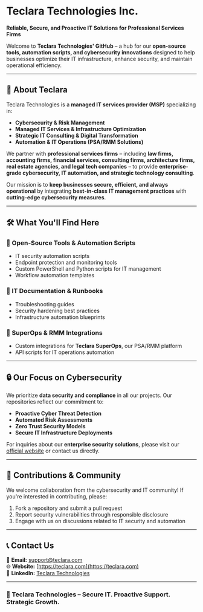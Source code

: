 # Teclara Technologies Inc.

**Reliable, Secure, and Proactive IT Solutions for Professional Services Firms**  

Welcome to **Teclara Technologies' GitHub** – a hub for our **open-source tools, automation scripts, and cybersecurity innovations** designed to help businesses optimize their IT infrastructure, enhance security, and maintain operational efficiency.  

---

## 🚀 About Teclara  

Teclara Technologies is a **managed IT services provider (MSP)** specializing in:  
- **Cybersecurity & Risk Management**  
- **Managed IT Services & Infrastructure Optimization**  
- **Strategic IT Consulting & Digital Transformation**  
- **Automation & IT Operations (PSA/RMM Solutions)**  

We partner with **professional services firms** – including **law firms, accounting firms, financial services, consulting firms, architecture firms, real estate agencies, and legal tech companies** – to provide **enterprise-grade cybersecurity, IT automation, and strategic technology consulting**.  

Our mission is to **keep businesses secure, efficient, and always operational** by integrating **best-in-class IT management practices** with **cutting-edge cybersecurity measures**.

---

## 🛠 What You'll Find Here  

### **🔹 Open-Source Tools & Automation Scripts**  
- IT security automation scripts  
- Endpoint protection and monitoring tools  
- Custom PowerShell and Python scripts for IT management  
- Workflow automation templates  

### **🔹 IT Documentation & Runbooks**  
- Troubleshooting guides  
- Security hardening best practices  
- Infrastructure automation blueprints  

### **🔹 SuperOps & RMM Integrations**  
- Custom integrations for **Teclara SuperOps**, our PSA/RMM platform  
- API scripts for IT operations automation  

---

## 🔒 Our Focus on Cybersecurity  

We prioritize **data security and compliance** in all our projects. Our repositories reflect our commitment to:  
- **Proactive Cyber Threat Detection**  
- **Automated Risk Assessments**  
- **Zero Trust Security Models**  
- **Secure IT Infrastructure Deployments**  

For inquiries about our **enterprise security solutions**, please visit our [official website](https://teclara.com) or contact us directly.

---

## 📢 Contributions & Community  

We welcome collaboration from the cybersecurity and IT community! If you're interested in contributing, please:  
1. Fork a repository and submit a pull request  
2. Report security vulnerabilities through responsible disclosure  
3. Engage with us on discussions related to IT security and automation  

---

## 📞 Contact Us  

📧 **Email:** [support@teclara.com](mailto:support@teclara.com)  
🌐 **Website:** [https://teclara.com](https://teclara.com)  
🔗 **LinkedIn:** [Teclara Technologies](https://www.linkedin.com/company/teclara-technologies)  

---

### **🔹 Teclara Technologies – Secure IT. Proactive Support. Strategic Growth.**

